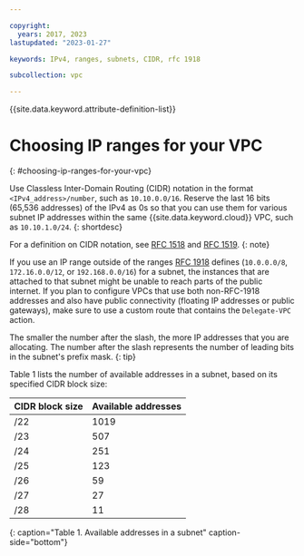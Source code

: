 ```yaml
---

copyright:
  years: 2017, 2023
lastupdated: "2023-01-27"

keywords: IPv4, ranges, subnets, CIDR, rfc 1918

subcollection: vpc

---
```


{{site.data.keyword.attribute-definition-list}}

# Choosing IP ranges for your VPC
{: #choosing-ip-ranges-for-your-vpc}

Use Classless Inter-Domain Routing (CIDR) notation in the format `<IPv4_address>/number`, such as `10.10.0.0/16`. Reserve the last 16 bits (65,536 addresses) of the IPv4 as 0s so that you can use them for various subnet IP addresses within the same {{site.data.keyword.cloud}} VPC, such as `10.10.1.0/24`.
{: shortdesc}

For a definition on CIDR notation, see [RFC 1518](https://tools.ietf.org/html/rfc1518) and [RFC 1519](https://tools.ietf.org/html/rfc1519).
{: note}

If you use an IP range outside of the ranges [RFC 1918](https://tools.ietf.org/html/rfc1918) defines (`10.0.0.0/8`, `172.16.0.0/12`, or `192.168.0.0/16`) for a subnet, the instances that are attached to that subnet might be unable to reach parts of the public internet. If you plan to configure VPCs that use both non-RFC-1918 addresses and also have public connectivity (floating IP addresses or public gateways), make sure to use a custom route that contains the `Delegate-VPC` action.

The smaller the number after the slash, the more IP addresses that you are allocating. The number after the slash represents the number of leading bits in the subnet's prefix mask.
{: tip}

Table 1 lists the number of available addresses in a subnet, based on its specified CIDR block size:

| CIDR block size | Available addresses |
| --------------- | ------------------- |
|      /22        |        1019         |
|      /23        |         507         |
|      /24        |         251         |
|      /25        |         123         |
|      /26        |          59         |
|      /27        |          27         |
|      /28        |          11         |
{: caption="Table 1. Available addresses in a subnet" caption-side="bottom"}

